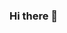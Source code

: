 ### Hi there 👋

<!--
**JAaronGonzalez/JAaronGonzalez** 

- 🔭 I'm currently working on fixing this description.
- 🌱 I am learning English
- I want to collaborate on Amazon
- 🤔 I'm looking for help with finding a math teacher.
- 💬 Ask me about Food
- 📫 How to contact me:Gmail
- 😄 Pronouns: Gokuvegador.
- ⚡ Fun fact: There are mushrooms that eat radiation.
-->
